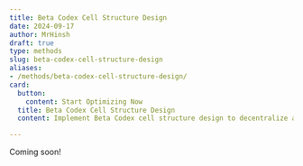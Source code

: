 ```yaml
---
title: Beta Codex Cell Structure Design
date: 2024-09-17
author: MrHinsh
draft: true
type: methods
slug: beta-codex-cell-structure-design
aliases:
- /methods/beta-codex-cell-structure-design/
card:
  button:
    content: Start Optimizing Now
  title: Beta Codex Cell Structure Design
  content: Implement Beta Codex cell structure design to decentralize and scale your organization. Create a flexible, adaptive team structure that promotes innovation.

---
```




Coming soon!


